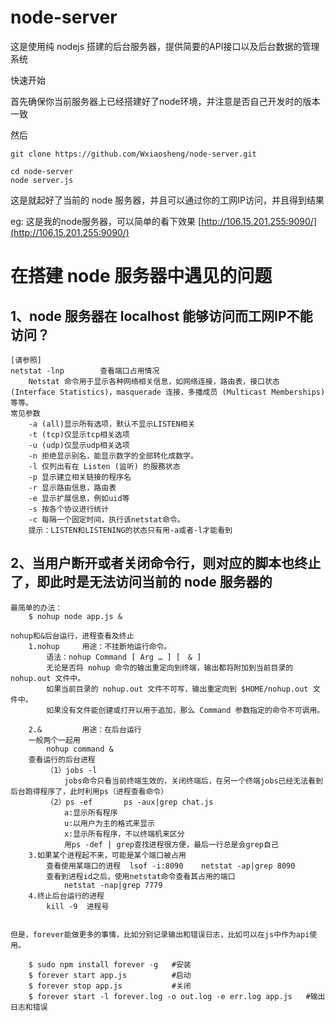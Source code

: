 # node-server
这是使用纯 nodejs 搭建的后台服务器，提供简要的API接口以及后台数据的管理系统

快速开始

首先确保你当前服务器上已经搭建好了node环境，并注意是否自己开发时的版本一致

然后 

    git clone https://github.com/Wxiaosheng/node-server.git 

    cd node-server 
    node server.js

这是就起好了当前的 node 服务器，并且可以通过你的工网IP访问，并且得到结果

eg: 这是我的node服务器，可以简单的看下效果
    [http://106.15.201.255:9090/](http://106.15.201.255:9090/)



# 在搭建 node 服务器中遇见的问题

## 1、node 服务器在 localhost 能够访问而工网IP不能访问？
    [请参照]
    netstat -lnp        查看端口占用情况
        Netstat 命令用于显示各种网络相关信息，如网络连接，路由表，接口状态 (Interface Statistics)，masquerade 连接，多播成员 (Multicast Memberships) 等等。
    常见参数
        -a (all)显示所有选项，默认不显示LISTEN相关
        -t (tcp)仅显示tcp相关选项
        -u (udp)仅显示udp相关选项
        -n 拒绝显示别名，能显示数字的全部转化成数字。
        -l 仅列出有在 Listen (监听) 的服務状态
        -p 显示建立相关链接的程序名
        -r 显示路由信息，路由表
        -e 显示扩展信息，例如uid等
        -s 按各个协议进行统计
        -c 每隔一个固定时间，执行该netstat命令。
        提示：LISTEN和LISTENING的状态只有用-a或者-l才能看到

## 2、当用户断开或者关闭命令行，则对应的脚本也终止了，即此时是无法访问当前的 node 服务器的
    最简单的办法：
        $ nohup node app.js &

    nohup和&后台运行，进程查看及终止
        1.nohup     用途：不挂断地运行命令。
            语法：nohup Command [ Arg … ] [　& ]
            无论是否将 nohup 命令的输出重定向到终端，输出都将附加到当前目录的 nohup.out 文件中。
            如果当前目录的 nohup.out 文件不可写，输出重定向到 $HOME/nohup.out 文件中。
            如果没有文件能创建或打开以用于追加，那么 Command 参数指定的命令不可调用。

        2.&         用途：在后台运行
        一般两个一起用
            nohup command &
        查看运行的后台进程
            （1）jobs -l
                jobs命令只看当前终端生效的，关闭终端后，在另一个终端jobs已经无法看到后台跑得程序了，此时利用ps（进程查看命令）
            （2）ps -ef       ps -aux|grep chat.js
                a:显示所有程序 
                u:以用户为主的格式来显示 
                x:显示所有程序，不以终端机来区分
                用ps -def | grep查找进程很方便，最后一行总是会grep自己
        3.如果某个进程起不来，可能是某个端口被占用
            查看使用某端口的进程  lsof -i:8090    netstat -ap|grep 8090
            查看到进程id之后，使用netstat命令查看其占用的端口   
                netstat -nap|grep 7779
        4.终止后台运行的进程
            kill -9  进程号


    但是，forever能做更多的事情，比如分别记录输出和错误日志，比如可以在js中作为api使用。

        $ sudo npm install forever -g   #安装
        $ forever start app.js          #启动
        $ forever stop app.js           #关闭
        $ forever start -l forever.log -o out.log -e err.log app.js   #输出日志和错误
